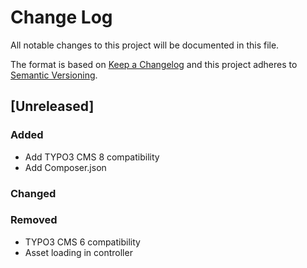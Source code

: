 # Change Log
All notable changes to this project will be documented in this file.

The format is based on [Keep a Changelog](http://keepachangelog.com/en/1.0.0/)
and this project adheres to [Semantic Versioning](http://semver.org/spec/v2.0.0.html).

## [Unreleased]
### Added
- Add TYPO3 CMS 8 compatibility
- Add Composer.json

### Changed


### Removed
- TYPO3 CMS 6 compatibility
- Asset loading in controller
